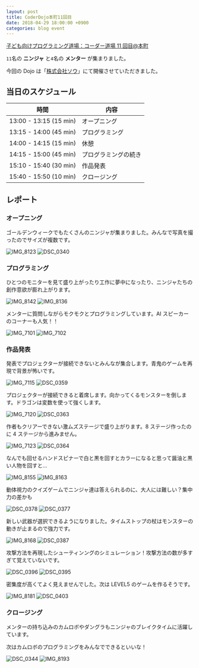 ```yaml
---
layout: post
title: CoderDojo本町11回目
date: 2018-04-29 18:00:00 +0900
categories: blog event
---
```


[子ども向けプログラミング道場：コーダー道場 11 回目@本町](https://coderdojo-hommachi.doorkeeper.jp/events/71418)

`11`名の **ニンジャ** と`4`名の **メンター** が集まりました。

今回の Dojo は「[株式会社ソウ](https://sou-co.jp/)」にて開催させていただきました。

## 当日のスケジュール

| 時間                   | 内容                 |
| ---------------------- | -------------------- |
| 13:00 - 13:15 (15 min) | オープニング         |
| 13:15 - 14:00 (45 min) | プログラミング       |
| 14:00 - 14:15 (15 min) | 休憩                 |
| 14:15 - 15:00 (45 min) | プログラミングの続き |
| 15:10 - 15:40 (30 min) | 作品発表             |
| 15:40 - 15:50 (10 min) | クロージング         |

## レポート

### オープニング

ゴールデンウィークでもたくさんのニンジャが集まりました。みんなで写真を撮ったのでサイズが複数です。

![IMG_8123](/assets/img/2018-04-29/IMG_8123.jpg)
![DSC_0340](/assets/img/2018-04-29/DSC_0340.jpg)

### プログラミング

ひとつのモニターを見て盛り上がったり工作に夢中になったり、ニンジャたちの創作意欲が膨れ上がります。

![IMG_8142](/assets/img/2018-04-29/IMG_8142.jpg)
![IMG_8136](/assets/img/2018-04-29/IMG_8136.jpg)

メンターに質問しながらモクモクとプログラミングしています。AI スピーカーのコーナーも人気！！

![IMG_7101](/assets/img/2018-04-29/IMG_7101.jpg)
![IMG_7102](/assets/img/2018-04-29/IMG_7102.jpg)

### 作品発表

発表でプロジェクターが接続できないとみんなが集合します。青鬼のゲームを再現で背景が怖いです。

![IMG_7115](/assets/img/2018-04-29/IMG_7115.jpg)
![DSC_0359](/assets/img/2018-04-29/DSC_0359.jpg)

プロジェクターが接続できると着席します。向かってくるモンスターを倒します。ドラゴンは変数を使って強くします。

![IMG_7120](/assets/img/2018-04-29/IMG_7120.jpg)
![DSC_0363](/assets/img/2018-04-29/DSC_0363.jpg)

作者もクリアーできない激ムズステージで盛り上がります。8 ステージ作ったのに 4 ステージから進みません。

![IMG_7123](/assets/img/2018-04-29/IMG_7123.jpg)
![DSC_0364](/assets/img/2018-04-29/DSC_0364.jpg)

なんでも回せるハンドスピナーで白と黒を回すとカラーになると思って醤油と黒い人物を回すと...

![IMG_8155](/assets/img/2018-04-29/IMG_8155.jpg)
![IMG_8163](/assets/img/2018-04-29/IMG_8163.jpg)

動体視力のクイズゲームでニンジャ達は答えられるのに、大人には難しい？集中力の差かも

![DSC_0378](/assets/img/2018-04-29/DSC_0378.jpg)
![DSC_0377](/assets/img/2018-04-29/DSC_0377.jpg)

新しい武器が選択できるようになりました。タイムストップの杖はモンスターの動きが止まるので強力です。

![IMG_8168](/assets/img/2018-04-29/IMG_8168.jpg)
![DSC_0387](/assets/img/2018-04-29/DSC_0387.jpg)

攻撃方法を再現したシューティンングのシミュレーション！攻撃方法の数が多すぎて覚えていないです。

![DSC_0396](/assets/img/2018-04-29/DSC_0396.jpg)
![DSC_0395](/assets/img/2018-04-29/DSC_0395.jpg)

密集度が高くてよく見えませんでした。次は LEVEL5 のゲームを作るそうです。

![IMG_8181](/assets/img/2018-04-29/IMG_8181.jpg)
![DSC_0403](/assets/img/2018-04-29/DSC_0403.jpg)

### クロージング

メンターの持ち込みのカムロボやダングラもニンジャのブレイクタイムに活躍しています。

次はカムロボのプログラミングをみんなでできるといいな！

![DSC_0344](/assets/img/2018-04-29/DSC_0344.jpg)
![IMG_8193](/assets/img/2018-04-29/IMG_8193.jpg)
